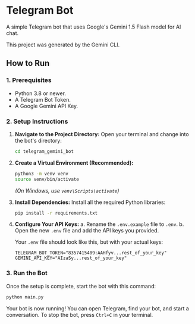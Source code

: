 # Telegram Bot

A simple Telegram bot that uses Google's Gemini 1.5 Flash model for AI chat.

This project was generated by the Gemini CLI.

## How to Run

### 1. Prerequisites

*   Python 3.8 or newer.
*   A Telegram Bot Token.
*   A Google Gemini API Key.

### 2. Setup Instructions

1.  **Navigate to the Project Directory:**
    Open your terminal and change into the bot's directory:
    ```bash
    cd telegram_gemini_bot
    ```

2.  **Create a Virtual Environment (Recommended):**
    ```bash
    python3 -m venv venv
    source venv/bin/activate
    ```
    *(On Windows, use `venv\Scripts\activate`)*

3.  **Install Dependencies:**
    Install all the required Python libraries:
    ```bash
    pip install -r requirements.txt
    ```

4.  **Configure Your API Keys:**
    a. Rename the `.env.example` file to `.env`.
    b. Open the new `.env` file and add the API keys you provided.

    Your `.env` file should look like this, but with your actual keys:
    ```
    TELEGRAM_BOT_TOKEN="8357415409:AAHfyv...rest_of_your_key"
    GEMINI_API_KEY="AIzaSy...rest_of_your_key"
    ```

### 3. Run the Bot

Once the setup is complete, start the bot with this command:

```bash
python main.py
```

Your bot is now running! You can open Telegram, find your bot, and start a conversation. To stop the bot, press `Ctrl+C` in your terminal.
